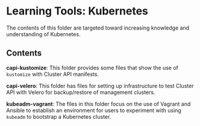 # Learning Tools: Kubernetes

The contents of this folder are targeted toward increasing knowledge and understanding of Kubernetes.

## Contents

**capi-kustomize**: This folder provides some files that show the use of `kustomize` with Cluster API manifests.

**capi-velero**: This folder has files for setting up infrastructure to test Cluster API with Velero for backup/restore of management clusters.

**kubeadm-vagrant**: The files in this folder focus on the use of Vagrant and Ansible to establish an environment for users to experiment with using `kubeadm` to bootstrap a Kubernetes cluster.
